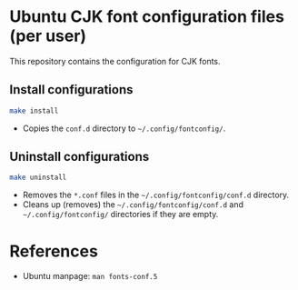 # Ubuntu CJK font configuration files (per user)

This repository contains the configuration for CJK fonts.

## Install configurations
```bash
make install
```
* Copies the `conf.d` directory to `~/.config/fontconfig/`.

## Uninstall configurations
```bash
make uninstall
```
* Removes the `*.conf` files in the `~/.config/fontconfig/conf.d` directory.
* Cleans up (removes) the `~/.config/fontconfig/conf.d` and `~/.config/fontconfig/` directories if they are empty.

# References
* Ubuntu manpage: `man fonts-conf.5`